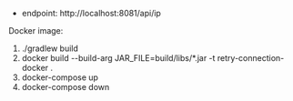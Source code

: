 
- endpoint: http://localhost:8081/api/ip

Docker image:
1. ./gradlew build
2. docker build --build-arg JAR_FILE=build/libs/\*.jar -t retry-connection-docker .
3. docker-compose up
4. docker-compose down
